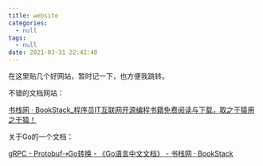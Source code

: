 ```yaml
---
title: website
categories:
  - null
tags:
  - null
date: 2021-03-31 22:42:40
---
```


在这里贴几个好网站，暂时记一下，也方便我跳转。



不错的文档网站：

[书栈网 · BookStack_程序员IT互联网开源编程书籍免费阅读与下载，取之于猿用之于猿！](https://www.bookstack.cn/)



关于Go的一个文档：

[gRPC - Protobuf⇢Go转换 - 《Go语言中文文档》 - 书栈网 · BookStack](https://www.bookstack.cn/read/topgoer/4fb2bd86a17febc5.md)
